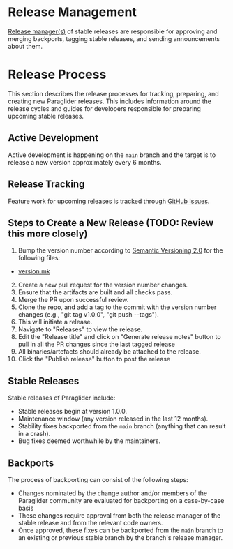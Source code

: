 # Release Management

[Release manager(s)](roles.md) of stable releases are
responsible for approving and merging backports, tagging stable releases, and
sending announcements about them.

# Release Process
This section describes the release processes for tracking, preparing, and
creating new Paraglider releases. This includes information around the release cycles
and guides for developers responsible for preparing upcoming stable releases.

## Active Development

Active development is happening on the `main` branch and the target is to
release a new version approximately every 6 months.

## Release Tracking

Feature work for upcoming releases is tracked through
[GitHub Issues](https://github.com/paraglider-project/paraglider/issues).

## Steps to Create a New Release (TODO: Review this more closely)
1. Bump the version number according to [Semantic Versioning 2.0](https://semver.org/)
  for the following files:
  * [version.mk](../build/version.mk)
2. Create a new pull request for the version number changes.
3. Ensure that the artifacts are built and all checks pass.
4. Merge the PR upon successful review.
5. Clone the repo, and add a tag to the commit with the version number changes (e.g., "git tag v1.0.0", "git push --tags").
6. This will initiate a release.
7. Navigate to "Releases" to view the release.
8. Edit the "Release title" and click on "Generate release notes" button to pull in all the PR changes since the last tagged release
9. All binaries/artefacts should already be attached to the release.
10. Click the "Publish release" button to post the release

## Stable Releases

Stable releases of Paraglider include:

* Stable releases begin at version 1.0.0.
* Maintenance window (any version released in the last 12 months).
* Stability fixes backported from the `main` branch (anything that can result in a crash).
* Bug fixes deemed worthwhile by the maintainers.

## Backports

The process of backporting can consist of the following steps:

- Changes nominated by the change author and/or members of the Paraglider community are evaluated for backporting on a case-by-case basis
- These changes require approval from both the release manager of the stable release and from the relevant code owners.
- Once approved, these fixes can be backported from the `main` branch to an existing or previous stable branch by the branch's release manager.
